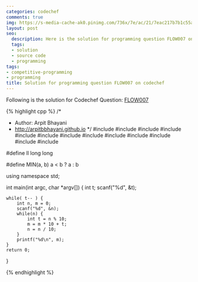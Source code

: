 ```yaml
---
categories: codechef
comments: true
img: https://s-media-cache-ak0.pinimg.com/736x/7e/ac/21/7eac217b7b1c55ab7fd56758e4e181be.jpg
layout: post
seo:
  description: Here is the solution for programming question FLOW007 on codechef
  tags:
  - solution
  - source code
  - programming
tags:
- competitive-programming
- programming
title: Solution for programming question FLOW007 on codechef
---
```


Following is the solution for Codechef Question: [FLOW007](https://www.codechef.com/problems/FLOW007)

{% highlight cpp %}
/*
 *  Author: Arpit Bhayani
 *  http://arpitbbhayani.github.io
 */
#include <cmath>
#include <cstdio>
#include <cstdlib>
#include <climits>
#include <deque>
#include <iostream>
#include <list>
#include <limits>
#include <map>
#include <queue>
#include <set>
#include <stack>
#include <vector>

#define ll long long

#define MIN(a, b) a < b ? a : b

using namespace std;

int main(int argc, char *argv[]) {
    int t;
    scanf("%d", &t);

    while( t-- ) {
        int n, m = 0;
        scanf("%d", &n);
        while(n) {
            int t = n % 10;
            m = m * 10 + t;
            n = n / 10;
        }
        printf("%d\n", m);
    }
    return 0;
}

{% endhighlight %}
